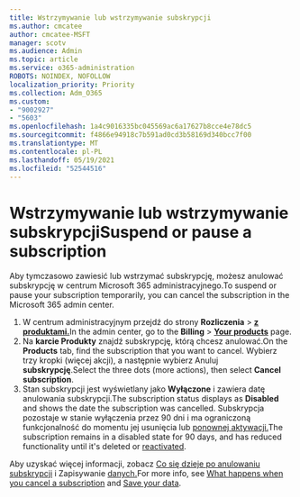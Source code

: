 ```yaml
---
title: Wstrzymywanie lub wstrzymywanie subskrypcji
ms.author: cmcatee
author: cmcatee-MSFT
manager: scotv
ms.audience: Admin
ms.topic: article
ms.service: o365-administration
ROBOTS: NOINDEX, NOFOLLOW
localization_priority: Priority
ms.collection: Adm_O365
ms.custom:
- "9002927"
- "5603"
ms.openlocfilehash: 1a4c9016335bc045569ac6a17627b8cce4e78dc5
ms.sourcegitcommit: f4866e94918c7b591ad0cd3b58169d340bcc7f00
ms.translationtype: MT
ms.contentlocale: pl-PL
ms.lasthandoff: 05/19/2021
ms.locfileid: "52544516"
---
```

# <a name="suspend-or-pause-a-subscription"></a><span data-ttu-id="57896-102">Wstrzymywanie lub wstrzymywanie subskrypcji</span><span class="sxs-lookup"><span data-stu-id="57896-102">Suspend or pause a subscription</span></span>

<span data-ttu-id="57896-103">Aby tymczasowo zawiesić lub wstrzymać subskrypcję, możesz anulować subskrypcję w centrum Microsoft 365 administracyjnego.</span><span class="sxs-lookup"><span data-stu-id="57896-103">To suspend or pause your subscription temporarily, you can cancel the subscription in the Microsoft 365 admin center.</span></span>

1. <span data-ttu-id="57896-104">W centrum administracyjnym przejdź do strony **Rozliczenia**  >  **[z produktami.](https://go.microsoft.com/fwlink/p/?linkid=842054)**</span><span class="sxs-lookup"><span data-stu-id="57896-104">In the admin center, go to the **Billing** > **[Your products](https://go.microsoft.com/fwlink/p/?linkid=842054)** page.</span></span>
2. <span data-ttu-id="57896-105">Na **karcie Produkty** znajdź subskrypcję, którą chcesz anulować.</span><span class="sxs-lookup"><span data-stu-id="57896-105">On the **Products** tab, find the subscription that you want to cancel.</span></span> <span data-ttu-id="57896-106">Wybierz trzy kropki (więcej akcji), a następnie wybierz Anuluj **subskrypcję**.</span><span class="sxs-lookup"><span data-stu-id="57896-106">Select the three dots (more actions), then select **Cancel subscription**.</span></span>
3. <span data-ttu-id="57896-107">Stan subskrypcji jest wyświetlany jako **Wyłączone** i zawiera datę anulowania subskrypcji.</span><span class="sxs-lookup"><span data-stu-id="57896-107">The subscription status displays as **Disabled** and shows the date the subscription was cancelled.</span></span> <span data-ttu-id="57896-108">Subskrypcja pozostaje w stanie wyłączenia przez 90 dni i ma ograniczoną funkcjonalność do momentu jej usunięcia lub [ponownej aktywacji.](/microsoft-365/commerce/subscriptions/reactivate-your-subscription)</span><span class="sxs-lookup"><span data-stu-id="57896-108">The subscription remains in a disabled state for 90 days, and has reduced functionality until it's deleted or [reactivated](/microsoft-365/commerce/subscriptions/reactivate-your-subscription).</span></span>

<span data-ttu-id="57896-109">Aby uzyskać więcej informacji, zobacz [Co się dzieje po anulowaniu subskrypcji](/microsoft-365/commerce/subscriptions/cancel-your-subscription#what-happens-when-you-cancel-a-subscription) i Zapisywanie [danych.](/microsoft-365/commerce/subscriptions/cancel-your-subscription#save-your-data)</span><span class="sxs-lookup"><span data-stu-id="57896-109">For more info, see [What happens when you cancel a subscription](/microsoft-365/commerce/subscriptions/cancel-your-subscription#what-happens-when-you-cancel-a-subscription) and [Save your data](/microsoft-365/commerce/subscriptions/cancel-your-subscription#save-your-data).</span></span>
